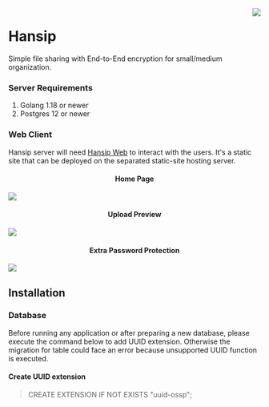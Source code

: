 
<img src="https://raw.github.com/slaveofcode/hansip/feature/configure-for-branding/assets/logo-256.png" align="right" />

# Hansip

Simple file sharing with End-to-End encryption for small/medium organization.

### Server Requirements

1. Golang 1.18 or newer
2. Postgres 12 or newer

### Web Client

Hansip server will need [Hansip Web](https://github.com/slaveofcode/hansip-web) to interact with the users. It's a static site that can be deployed on the separated static-site hosting server.

<h4 align="center">Home Page</h4>

![](https://raw.github.com/slaveofcode/hansip/feature/configure-for-branding/assets/screenshots/homepage.png)

<h4 align="center">Upload Preview</h4>

![](https://raw.github.com/slaveofcode/hansip/feature/configure-for-branding/assets/screenshots/upload-preview.png)

<h4 align="center">Extra Password Protection</h4>

![](https://raw.github.com/slaveofcode/hansip/feature/configure-for-branding/assets/screenshots/security-password.png)

## Installation
### Database

Before running any application or after preparing a new database, please execute the command below to add UUID extension. Otherwise the migration for table could face an error because unsupported UUID function is executed.

#### Create UUID extension

> CREATE EXTENSION IF NOT EXISTS "uuid-ossp";